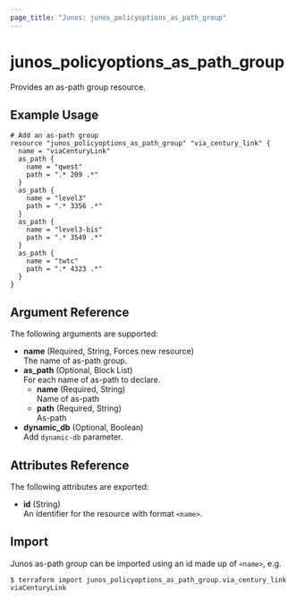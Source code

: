 ```yaml
---
page_title: "Junos: junos_policyoptions_as_path_group"
---
```


# junos_policyoptions_as_path_group

Provides an as-path group resource.

## Example Usage

```hcl
# Add an as-path group
resource "junos_policyoptions_as_path_group" "via_century_link" {
  name = "viaCenturyLink"
  as_path {
    name = "qwest"
    path = ".* 209 .*"
  }
  as_path {
    name = "level3"
    path = ".* 3356 .*"
  }
  as_path {
    name = "level3-bis"
    path = ".* 3549 .*"
  }
  as_path {
    name = "twtc"
    path = ".* 4323 .*"
  }
}
```

## Argument Reference

The following arguments are supported:

- **name** (Required, String, Forces new resource)  
  The name of as-path group.
- **as_path** (Optional, Block List)  
  For each name of as-path to declare.
  - **name** (Required, String)  
    Name of as-path
  - **path** (Required, String)  
    As-path
- **dynamic_db** (Optional, Boolean)  
  Add `dynamic-db` parameter.

## Attributes Reference

The following attributes are exported:

- **id** (String)  
  An identifier for the resource with format `<name>`.

## Import

Junos as-path group can be imported using an id made up of `<name>`, e.g.

```shell
$ terraform import junos_policyoptions_as_path_group.via_century_link viaCenturyLink
```
